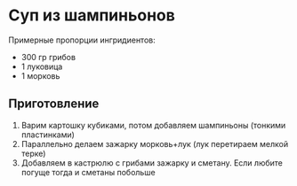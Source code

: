 # Суп из шампиньонов

Примерные пропорции ингридиентов:
- 300 гр грибов
- 1 луковица
- 1 морковь

## Приготовление
1. Варим картошку кубиками, потом добавляем шампиньоны (тонкими пластинками)
2. Параллельно делаем зажарку морковь+лук (лук перетираем мелкой терке)
3. Добавляем в кастрюлю с грибами зажарку и сметану. Если любите погуще тогда и сметаны побольше
